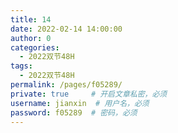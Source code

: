 ```yaml
---
title: 14
date: 2022-02-14 14:00:00
author: 0
categories: 
  - 2022双节48H
tags: 
  - 2022双节48H
permalink: /pages/f05289/
private: true     # 开启文章私密，必须
username: jianxin  # 用户名，必须
password: f05289  # 密码，必须
---
```


